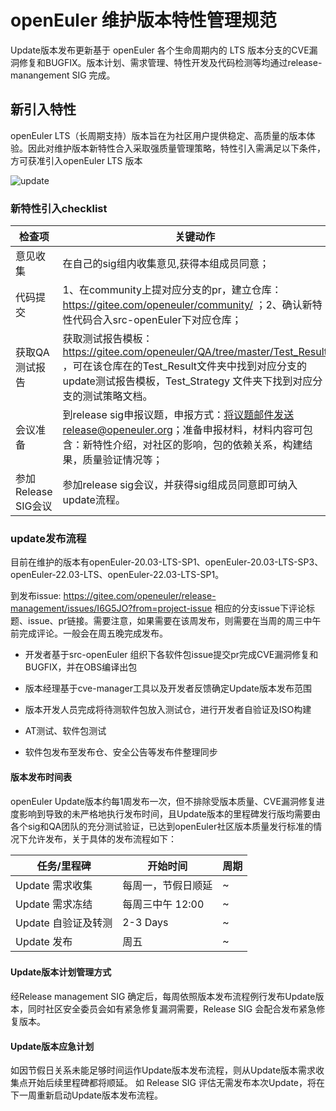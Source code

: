 # openEuler 维护版本特性管理规范

Update版本发布更新基于 openEuler 各个生命周期内的 LTS 版本分支的CVE漏洞修复和BUGFIX。版本计划、需求管理、特性开发及代码检测等均通过release-manangement SIG 完成。

## 新引入特性

openEuler LTS（长周期支持）版本旨在为社区用户提供稳定、高质量的版本体验。因此对维护版本新特性合入采取强质量管理策略，特性引入需满足以下条件，方可获准引入openEuler LTS 版本

![update](./Pictures/update流程.png)

### 新特性引入checklist

| 检查项              | 关键动作                                                     |
| ------------------- | ------------------------------------------------------------ |
| 意见收集            | 在自己的sig组内收集意见,获得本组成员同意；                   |
| 代码提交            | 1、在community上提对应分支的pr，建立仓库：https://gitee.com/openeuler/community/ ；2、确认新特性代码合入src-openEuler下对应仓库； |
| 获取QA测试报告      | 获取测试报告模板：https://gitee.com/openeuler/QA/tree/master/Test_Result ，可在该仓库在的Test_Result文件夹中找到对应分支的update测试报告模板，Test_Strategy 文件夹下找到对应分支的测试策略文档。 |
| 会议准备            | 到release sig申报议题，申报方式：将议题邮件发送release@openeuler.org；准备申报材料，材料内容可包含：新特性介绍，对社区的影响，包的依赖关系，构建结果，质量验证情况等； |
| 参加Release SIG会议 | 参加release sig会议，并获得sig组成员同意即可纳入update流程。 |

### update发布流程

目前在维护的版本有openEuler-20.03-LTS-SP1、openEuler-20.03-LTS-SP3、openEuler-22.03-LTS、openEuler-22.03-LTS-SP1。

到发布issue: https://gitee.com/openeuler/release-management/issues/I6G5JO?from=project-issue 相应的分支issue下评论标题、issue、pr链接。需要注意，如果需要在该周发布，则需要在当周的周三中午前完成评论。一般会在周五晚完成发布。

- 开发者基于src-openEuler 组织下各软件包issue提交pr完成CVE漏洞修复和BUGFIX，并在OBS编译出包

- 版本经理基于cve-manager工具以及开发者反馈确定Update版本发布范围

- 版本开发人员完成将待测软件包放入测试仓，进行开发者自验证及ISO构建

- AT测试、软件包测试

- 软件包发布至发布仓、安全公告等发布件整理同步

#### 版本发布时间表

openEuler Update版本约每1周发布一次，但不排除受版本质量、CVE漏洞修复进度影响到导致的未严格地执行发布时间，且Update版本的里程碑发行版均需要由各个sig和QA团队的充分测试验证，已达到openEuler社区版本质量发行标准的情况下允许发布，关于具体的发布流程如下：

| 任务/里程碑         | 开始时间           | 周期 |
| ------------------- | ------------------ | ---- |
| Update 需求收集     | 每周一，节假日顺延 | ~    |
| Update 需求冻结     | 每周三中午 12:00   | ~    |
| Update 自验证及转测 | 2-3 Days           | ~    |
| Update 发布         | 周五               | ~    |

###  

#### Update版本计划管理方式

经Release management  SIG 确定后，每周依照版本发布流程例行发布Update版本，同时社区安全委员会如有紧急修复漏洞需要，Release SIG 会配合发布紧急修复版本。

#### Update版本应急计划

如因节假日关系未能足够时间运作Update版本发布流程，则从Update版本需求收集点开始后续里程碑都将顺延。 如 Release SIG 评估无需发布本次Update，将在下一周重新启动Update版本发布流程。



 

